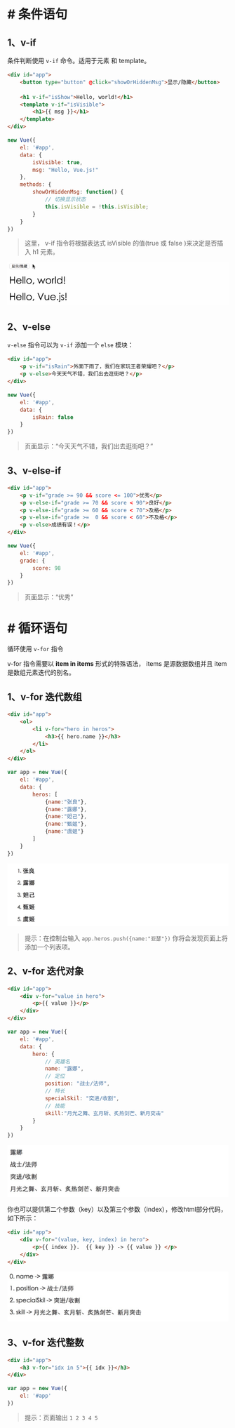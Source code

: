 # # 条件语句

## 1、v-if

条件判断使用 `v-if` 命令。适用于元素 和 template。

```html
<div id="app">
    <button type="button" @click="showOrHiddenMsg">显示/隐藏</button>
    
    <h1 v-if="isShow">Hello, world!</h1>
    <template v-if="isVisible">
        <h1>{{ msg }}</h1>
    </template>
</div>
```

```javascript
new Vue({
    el: '#app',
    data: {
        isVisible: true,
        msg: "Hello, Vue.js!"
    },
    methods: {
        showOrHiddenMsg: function() {
            // 切换显示状态
            this.isVisible = !this.isVisible;
        }
    }
})
```

> 这里， v-if 指令将根据表达式 isVisible 的值(true 或 false )来决定是否插入 h1 元素。

![](IMGS/v-if.gif)

## 2、v-else

`v-else` 指令可以为 `v-if` 添加一个 `else` 模块：

```html
<div id="app">
    <p v-if="isRain">外面下雨了，我们在家玩王者荣耀吧？</p>
    <p v-else>今天天气不错，我们出去逛街吧？</p>
</div>
```

```javascript
new Vue({
    el: '#app',
    data: {
        isRain: false
    }
})
```

> 页面显示：“今天天气不错，我们出去逛街吧？”

## 3、v-else-if

```html
<div id="app">
    <p v-if="grade >= 90 && score <= 100">优秀</p>
    <p v-else-if="grade >= 70 && score < 90">良好</p>
    <p v-else-if="grade >= 60 && score < 70">及格</p>
    <p v-else-if="grade >=  0 && score < 60">不及格</p>
    <p v-else>成绩有误！</p>
</div>
```

```javascript
new Vue({
    el: '#app',
    grade: {
        score: 98
    }
})
```

> 页面显示：“优秀”

# # 循环语句

循环使用 `v-for` 指令

v-for 指令需要以 **item in items** 形式的特殊语法， items 是源数据数组并且 item 是数组元素迭代的别名。

## 1、v-for 迭代数组

```html
<div id="app">
    <ol>
        <li v-for="hero in heros">
            <h3>{{ hero.name }}</h3>
        </li>
    </ol>
</div>
```

```javascript
var app = new Vue({
    el: '#app',
    data: {
        heros: [
            {name:"张良"},
            {name:"露娜"},
            {name:"妲己"},
            {name:"甄姬"},
            {name:"虞姬"}
        ]
    }
})
```

![](IMGS/v-for-arr.png)

> 提示：在控制台输入 `app.heros.push({name:"亚瑟"})` 你将会发现页面上将添加一个列表项。

## 2、v-for 迭代对象

```html
<div id="app">
    <div v-for="value in hero">
        <p>{{ value }}</p>
    </div>
</div>
```

```javascript
var app = new Vue({
    el: '#app',
    data: {
        hero: {
            // 英雄名
            name: "露娜",
            // 定位
            position: "战士/法师",
            // 特长
            specialSkil: "突进/收割",
            // 技能
            skill:"月光之舞、玄月斩、炙热剑芒、新月突击"
        }
    }
})
```

![](IMGS/v-for-object.png)

你也可以提供第二个参数（key）以及第三个参数（index），修改html部分代码，如下所示：

```html
<div id="app">
    <div v-for="(value, key, index) in hero">
        <p>{{ index }}.  {{ key }} -> {{ value }} </p>
    </div>
</div>
```

![](IMGS/v-for-object-1.png)



## 3、v-for 迭代整数

```html
<div id="app">
    <h3 v-for="idx in 5">{{ idx }}</h3>
</div>
```

```javascript
var app = new Vue({
    el: '#app'
})
```

> 提示：页面输出 `1 2 3 4 5`











